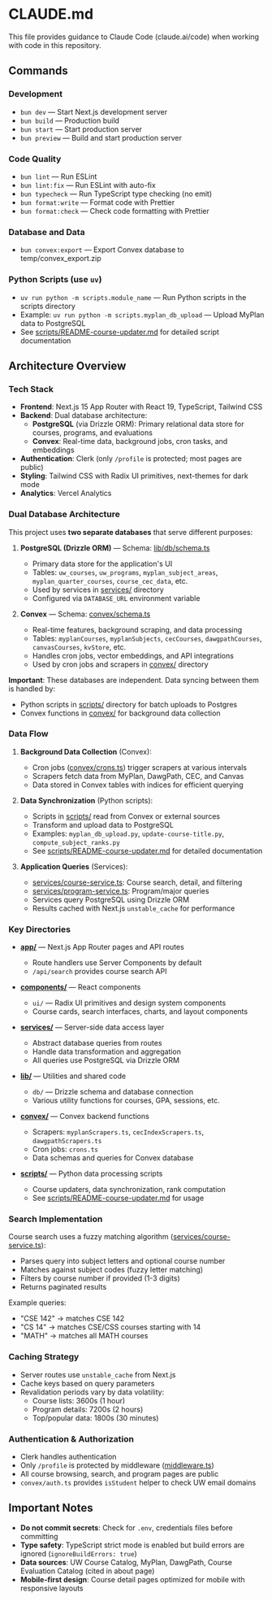 # CLAUDE.md

This file provides guidance to Claude Code (claude.ai/code) when working with code in this repository.

## Commands

### Development
- `bun dev` — Start Next.js development server
- `bun build` — Production build
- `bun start` — Start production server
- `bun preview` — Build and start production server

### Code Quality
- `bun lint` — Run ESLint
- `bun lint:fix` — Run ESLint with auto-fix
- `bun typecheck` — Run TypeScript type checking (no emit)
- `bun format:write` — Format code with Prettier
- `bun format:check` — Check code formatting with Prettier

### Database and Data
- `bun convex:export` — Export Convex database to temp/convex_export.zip

### Python Scripts (use `uv`)
- `uv run python -m scripts.module_name` — Run Python scripts in the scripts directory
- Example: `uv run python -m scripts.myplan_db_upload` — Upload MyPlan data to PostgreSQL
- See [scripts/README-course-updater.md](scripts/README-course-updater.md) for detailed script documentation

## Architecture Overview

### Tech Stack
- **Frontend**: Next.js 15 App Router with React 19, TypeScript, Tailwind CSS
- **Backend**: Dual database architecture:
  - **PostgreSQL** (via Drizzle ORM): Primary relational data store for courses, programs, and evaluations
  - **Convex**: Real-time data, background jobs, cron tasks, and embeddings
- **Authentication**: Clerk (only `/profile` is protected; most pages are public)
- **Styling**: Tailwind CSS with Radix UI primitives, next-themes for dark mode
- **Analytics**: Vercel Analytics

### Dual Database Architecture

This project uses **two separate databases** that serve different purposes:

1. **PostgreSQL (Drizzle ORM)** — Schema: [lib/db/schema.ts](lib/db/schema.ts)
   - Primary data store for the application's UI
   - Tables: `uw_courses`, `uw_programs`, `myplan_subject_areas`, `myplan_quarter_courses`, `course_cec_data`, etc.
   - Used by services in [services/](services/) directory
   - Configured via `DATABASE_URL` environment variable

2. **Convex** — Schema: [convex/schema.ts](convex/schema.ts)
   - Real-time features, background scraping, and data processing
   - Tables: `myplanCourses`, `myplanSubjects`, `cecCourses`, `dawgpathCourses`, `canvasCourses`, `kvStore`, etc.
   - Handles cron jobs, vector embeddings, and API integrations
   - Used by cron jobs and scrapers in [convex/](convex/) directory

**Important**: These databases are independent. Data syncing between them is handled by:
- Python scripts in [scripts/](scripts/) directory for batch uploads to Postgres
- Convex functions in [convex/](convex/) for background data collection

### Data Flow

1. **Background Data Collection** (Convex):
   - Cron jobs ([convex/crons.ts](convex/crons.ts)) trigger scrapers at various intervals
   - Scrapers fetch data from MyPlan, DawgPath, CEC, and Canvas
   - Data stored in Convex tables with indices for efficient querying

2. **Data Synchronization** (Python scripts):
   - Scripts in [scripts/](scripts/) read from Convex or external sources
   - Transform and upload data to PostgreSQL
   - Examples: `myplan_db_upload.py`, `update-course-title.py`, `compute_subject_ranks.py`
   - See [scripts/README-course-updater.md](scripts/README-course-updater.md) for detailed documentation

3. **Application Queries** (Services):
   - [services/course-service.ts](services/course-service.ts): Course search, detail, and filtering
   - [services/program-service.ts](services/program-service.ts): Program/major queries
   - Services query PostgreSQL using Drizzle ORM
   - Results cached with Next.js `unstable_cache` for performance

### Key Directories

- **[app/](app/)** — Next.js App Router pages and API routes
  - Route handlers use Server Components by default
  - `/api/search` provides course search API

- **[components/](components/)** — React components
  - `ui/` — Radix UI primitives and design system components
  - Course cards, search interfaces, charts, and layout components

- **[services/](services/)** — Server-side data access layer
  - Abstract database queries from routes
  - Handle data transformation and aggregation
  - All queries use PostgreSQL via Drizzle ORM

- **[lib/](lib/)** — Utilities and shared code
  - `db/` — Drizzle schema and database connection
  - Various utility functions for courses, GPA, sessions, etc.

- **[convex/](convex/)** — Convex backend functions
  - Scrapers: `myplanScrapers.ts`, `cecIndexScrapers.ts`, `dawgpathScrapers.ts`
  - Cron jobs: `crons.ts`
  - Data schemas and queries for Convex database

- **[scripts/](scripts/)** — Python data processing scripts
  - Course updaters, data synchronization, rank computation
  - See [scripts/README-course-updater.md](scripts/README-course-updater.md) for usage

### Search Implementation

Course search uses a fuzzy matching algorithm ([services/course-service.ts](services/course-service.ts)):
- Parses query into subject letters and optional course number
- Matches against subject codes (fuzzy letter matching)
- Filters by course number if provided (1-3 digits)
- Returns paginated results

Example queries:
- "CSE 142" → matches CSE 142
- "CS 14" → matches CSE/CSS courses starting with 14
- "MATH" → matches all MATH courses

### Caching Strategy

- Server routes use `unstable_cache` from Next.js
- Cache keys based on query parameters
- Revalidation periods vary by data volatility:
  - Course lists: 3600s (1 hour)
  - Program details: 7200s (2 hours)
  - Top/popular data: 1800s (30 minutes)

### Authentication & Authorization

- Clerk handles authentication
- Only `/profile` is protected by middleware ([middleware.ts](middleware.ts))
- All course browsing, search, and program pages are public
- `convex/auth.ts` provides `isStudent` helper to check UW email domains

## Important Notes

- **Do not commit secrets**: Check for `.env`, credentials files before committing
- **Type safety**: TypeScript strict mode is enabled but build errors are ignored (`ignoreBuildErrors: true`)
- **Data sources**: UW Course Catalog, MyPlan, DawgPath, Course Evaluation Catalog (cited in about page)
- **Mobile-first design**: Course detail pages optimized for mobile with responsive layouts
